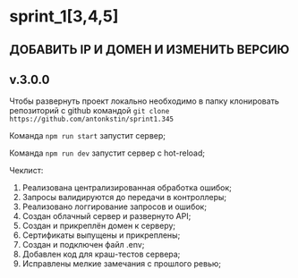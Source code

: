 # sprint_1[3,4,5]

## ДОБАВИТЬ IP И ДОМЕН И ИЗМЕНИТЬ ВЕРСИЮ

## v.3.0.0

Чтобы развернуть проект локально необходимо в папку
клонировать репозиторий с github командой 
`git clone https://github.com/antonkstin/sprint1.345`

Команда `npm run start` запустит сервер;

Команда `npm run dev` запустит сервер с hot-reload;

Чеклист:

1. Реализована централизированная обработка ошибок;
2. Запросы валидируются до передачи в контроллеры;
3. Реализовано логгирование запросов и ошибок;
4. Создан облачный сервер и развернуто API;
5. Создан и прикреплён домен к серверу;
6. Сертификаты выпущены и прикреплены;
7. Создан и подключен файл .env;
8. Добавлен код для краш-тестов сервера;
9. Исправлены мелкие замечания с прошлого ревью;
